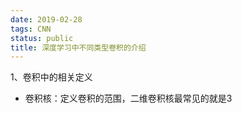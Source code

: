 ```yaml
---
date: 2019-02-28
tags: CNN
status: public
title: 深度学习中不同类型卷积的介绍
---
```


1、卷积中的相关定义
+ 卷积核：定义卷积的范围，二维卷积核最常见的就是3